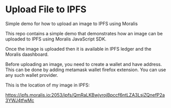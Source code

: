# Upload File to IPFS

Simple demo for how to upload an image to IPFS using Moralis

This repo contains a simple demo that demonstrates how an image can be uploaded to IPFS using Moralis JavaScript SDK. 

Once the image is uploaded then it is available in IPFS ledger and the Moralis daashboard.

Before uploading an image, you need to create a wallet and have address. This can be done by adding metamask wallet firefox extension. You can use any such wallet provider.

This is the location of my image in IPFS:

https://ipfs.moralis.io:2053/ipfs/QmRaLKBwjvrojBpccf6ntLZA3LsjZQnefP2a3YWJ4tfwMc
